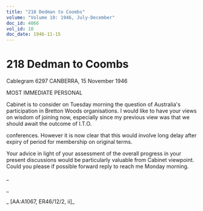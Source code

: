 ```yaml
---
title: "218 Dedman to Coombs"
volume: "Volume 10: 1946, July-December"
doc_id: 4066
vol_id: 10
doc_date: 1946-11-15
---
```


# 218 Dedman to Coombs

Cablegram 6297 CANBERRA, 15 November 1946

MOST IMMEDIATE PERSONAL

Cabinet is to consider on Tuesday morning the question of Australia's participation in Bretton Woods organisations. I would like to have your views on wisdom of joining now, especially since my previous view was that we should await the outcome of I.T.O.

conferences. However it is now clear that this would involve long delay after expiry of period for membership on original terms.

Your advice in light of your assessment of the overall progress in your present discussions would be particularly valuable from Cabinet viewpoint. Could you please if possible forward reply to reach me Monday morning.

_

_

_ [AA:A1067, ER46/12/2, ii]_

